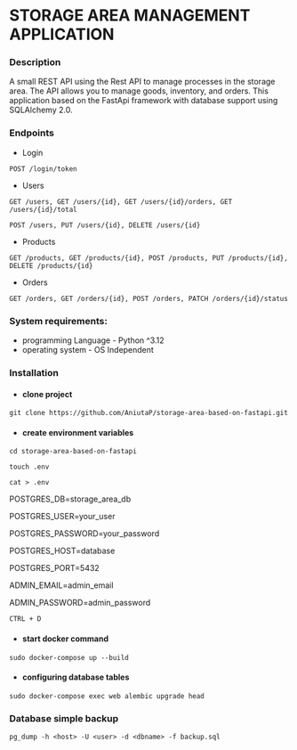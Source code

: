 # STORAGE AREA MANAGEMENT APPLICATION

### Description
A small REST API using the Rest API to manage processes in the storage area. 
The API allows you to manage goods, inventory, and orders. 
This application based on the FastApi framework with database support using SQLAlchemy 2.0.

### Endpoints
* Login

`POST /login/token`
* Users 

`GET /users, GET /users/{id}, GET /users/{id}/orders, GET /users/{id}/total`

`POST /users, PUT /users/{id}, DELETE /users/{id}`
* Products 

`GET /products, GET /products/{id}, POST /products, PUT /products/{id}, DELETE /products/{id}`
* Orders 

`GET /orders, GET /orders/{id}, POST /orders, PATCH /orders/{id}/status`

### System requirements:
* programming Language - Python ^3.12
* operating system - OS Independent


### Installation 

* ####  clone project
`git clone https://github.com/AniutaP/storage-area-based-on-fastapi.git`

* #### create environment variables

`cd storage-area-based-on-fastapi`

`touch .env`

`cat > .env`

POSTGRES_DB=storage_area_db

POSTGRES_USER=your_user

POSTGRES_PASSWORD=your_password

POSTGRES_HOST=database

POSTGRES_PORT=5432

ADMIN_EMAIL=admin_email

ADMIN_PASSWORD=admin_password

`CTRL + D`

* #### start docker command 

`sudo docker-compose up --build`

* #### configuring database tables

`sudo docker-compose exec web alembic upgrade head`


### Database simple backup
`pg_dump -h <host> -U <user> -d <dbname> -f backup.sql`